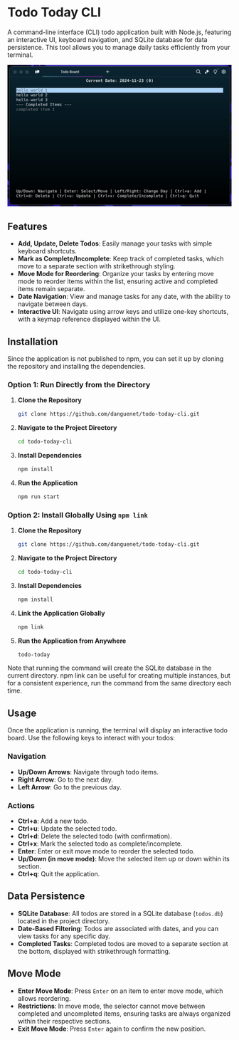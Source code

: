 # Todo Today CLI

A command-line interface (CLI) todo application built with Node.js, featuring an interactive UI, keyboard navigation, and SQLite database for data persistence. This tool allows you to manage daily tasks efficiently from your terminal.

![todo.png](https://github.com/danguenet/todo-today-cli/blob/main/todo.png)

## Features

- **Add, Update, Delete Todos**: Easily manage your tasks with simple keyboard shortcuts.
- **Mark as Complete/Incomplete**: Keep track of completed tasks, which move to a separate section with strikethrough styling.
- **Move Mode for Reordering**: Organize your tasks by entering move mode to reorder items within the list, ensuring active and completed items remain separate.
- **Date Navigation**: View and manage tasks for any date, with the ability to navigate between days.
- **Interactive UI**: Navigate using arrow keys and utilize one-key shortcuts, with a keymap reference displayed within the UI.

## Installation

Since the application is not published to npm, you can set it up by cloning the repository and installing the dependencies.

### Option 1: Run Directly from the Directory

1. **Clone the Repository**

   ```bash
   git clone https://github.com/danguenet/todo-today-cli.git
   ```

2. **Navigate to the Project Directory**

   ```bash
   cd todo-today-cli
   ```

3. **Install Dependencies**

   ```bash
   npm install
   ```

4. **Run the Application**

   ```bash
   npm run start
   ```

### Option 2: Install Globally Using `npm link`

1. **Clone the Repository**

   ```bash
   git clone https://github.com/danguenet/todo-today-cli.git
   ```

2. **Navigate to the Project Directory**

   ```bash
   cd todo-today-cli
   ```

3. **Install Dependencies**

   ```bash
   npm install
   ```

4. **Link the Application Globally**

   ```bash
   npm link
   ```

5. **Run the Application from Anywhere**

   ```bash
   todo-today
   ```

Note that running the command will create the SQLite database in the current directory. npm link can be useful for creating multiple instances, but for a consistent experience, run the command from the same directory each time.

## Usage

Once the application is running, the terminal will display an interactive todo board. Use the following keys to interact with your todos:

### Navigation

- **Up/Down Arrows**: Navigate through todo items.
- **Right Arrow**: Go to the next day.
- **Left Arrow**: Go to the previous day.

### Actions

- **Ctrl+a**: Add a new todo.
- **Ctrl+u**: Update the selected todo.
- **Ctrl+d**: Delete the selected todo (with confirmation).
- **Ctrl+x**: Mark the selected todo as complete/incomplete.
- **Enter**: Enter or exit move mode to reorder the selected todo.
- **Up/Down (in move mode)**: Move the selected item up or down within its section.
- **Ctrl+q**: Quit the application.

## Data Persistence

- **SQLite Database**: All todos are stored in a SQLite database (`todos.db`) located in the project directory.
- **Date-Based Filtering**: Todos are associated with dates, and you can view tasks for any specific day.
- **Completed Tasks**: Completed todos are moved to a separate section at the bottom, displayed with strikethrough formatting.

## Move Mode

- **Enter Move Mode**: Press `Enter` on an item to enter move mode, which allows reordering.
- **Restrictions**: In move mode, the selector cannot move between completed and uncompleted items, ensuring tasks are always organized within their respective sections.
- **Exit Move Mode**: Press `Enter` again to confirm the new position.
